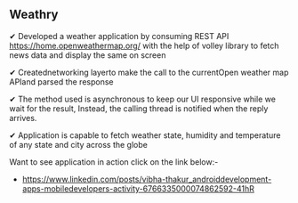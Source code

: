 ## Weathry

✔ Developed a weather application by consuming REST API https://home.openweathermap.org/ with the help of volley library to fetch news data and display the same on screen

✔ Creatednetworking layerto make the call to the currentOpen weather map APIand parsed the response

✔ The method used is asynchronous to keep our UI responsive while we wait for the result, Instead, the calling thread is notified when the reply arrives.

✔ Application is capable to fetch weather state, humidity and temperature of any state and city across the globe




Want to see application in action click on the link below:-

- https://www.linkedin.com/posts/vibha-thakur_androiddevelopment-apps-mobiledevelopers-activity-6766335000074862592-41hR
